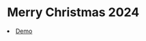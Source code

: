 # Merry Christmas 2024

<li><a href="https://merry-christmas-2024-og1w.onrender.com/">Demo<i class="fab fa-github" aria-hidden="true"></i></a></li>
